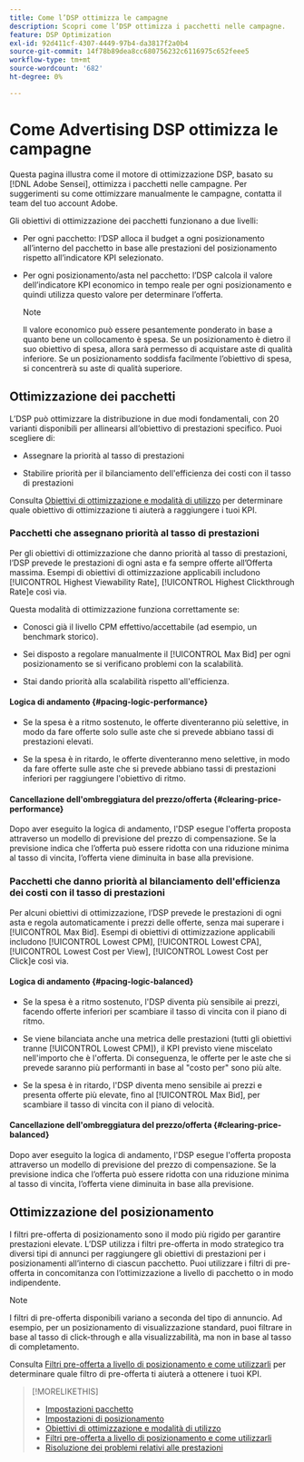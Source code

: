 ```yaml
---
title: Come l’DSP ottimizza le campagne
description: Scopri come l’DSP ottimizza i pacchetti nelle campagne.
feature: DSP Optimization
exl-id: 92d411cf-4307-4449-97b4-da3817f2a0b4
source-git-commit: 14f78b89dea8cc680756232c6116975c652feee5
workflow-type: tm+mt
source-wordcount: '682'
ht-degree: 0%

---
```


# Come Advertising DSP ottimizza le campagne

Questa pagina illustra come il motore di ottimizzazione DSP, basato su [!DNL Adobe Sensei], ottimizza i pacchetti nelle campagne. Per suggerimenti su come ottimizzare manualmente le campagne, contatta il team del tuo account Adobe. <!-- add link to trading playbook if we add it to help -->

Gli obiettivi di ottimizzazione dei pacchetti funzionano a due livelli:

* Per ogni pacchetto: l’DSP alloca il budget a ogni posizionamento all’interno del pacchetto in base alle prestazioni del posizionamento rispetto all’indicatore KPI selezionato.

* Per ogni posizionamento/asta nel pacchetto: l’DSP calcola il valore dell’indicatore KPI economico in tempo reale per ogni posizionamento e quindi utilizza questo valore per determinare l’offerta.

   >[!NOTE]
   >
   >Il valore economico può essere pesantemente ponderato in base a quanto bene un collocamento è spesa. Se un posizionamento è dietro il suo obiettivo di spesa, allora sarà permesso di acquistare aste di qualità inferiore. Se un posizionamento soddisfa facilmente l’obiettivo di spesa, si concentrerà su aste di qualità superiore.

## Ottimizzazione dei pacchetti

L’DSP può ottimizzare la distribuzione in due modi fondamentali, con 20 varianti disponibili per allinearsi all’obiettivo di prestazioni specifico. Puoi scegliere di:

* Assegnare la priorità al tasso di prestazioni

* Stabilire priorità per il bilanciamento dell&#39;efficienza dei costi con il tasso di prestazioni

Consulta [Obiettivi di ottimizzazione e modalità di utilizzo](optimization-goals.md) per determinare quale obiettivo di ottimizzazione ti aiuterà a raggiungere i tuoi KPI.

### Pacchetti che assegnano priorità al tasso di prestazioni

Per gli obiettivi di ottimizzazione che danno priorità al tasso di prestazioni, l’DSP prevede le prestazioni di ogni asta e fa sempre offerte all’Offerta massima. Esempi di obiettivi di ottimizzazione applicabili includono [!UICONTROL Highest Viewability Rate], [!UICONTROL Highest Clickthrough Rate]e così via.

Questa modalità di ottimizzazione funziona correttamente se:

* Conosci già il livello CPM effettivo/accettabile (ad esempio, un benchmark storico).

* Sei disposto a regolare manualmente il [!UICONTROL Max Bid] per ogni posizionamento se si verificano problemi con la scalabilità.

* Stai dando priorità alla scalabilità rispetto all&#39;efficienza.

#### Logica di andamento {#pacing-logic-performance}

* Se la spesa è a ritmo sostenuto, le offerte diventeranno più selettive, in modo da fare offerte solo sulle aste che si prevede abbiano tassi di prestazioni elevati.

* Se la spesa è in ritardo, le offerte diventeranno meno selettive, in modo da fare offerte sulle aste che si prevede abbiano tassi di prestazioni inferiori per raggiungere l&#39;obiettivo di ritmo.

#### Cancellazione dell&#39;ombreggiatura del prezzo/offerta {#clearing-price-performance}

Dopo aver eseguito la logica di andamento, l&#39;DSP esegue l&#39;offerta proposta attraverso un modello di previsione del prezzo di compensazione. Se la previsione indica che l’offerta può essere ridotta con una riduzione minima al tasso di vincita, l’offerta viene diminuita in base alla previsione.

### Pacchetti che danno priorità al bilanciamento dell&#39;efficienza dei costi con il tasso di prestazioni

Per alcuni obiettivi di ottimizzazione, l’DSP prevede le prestazioni di ogni asta e regola automaticamente i prezzi delle offerte, senza mai superare i [!UICONTROL Max Bid]. Esempi di obiettivi di ottimizzazione applicabili includono [!UICONTROL Lowest CPM], [!UICONTROL Lowest CPA], [!UICONTROL Lowest Cost per View], [!UICONTROL Lowest Cost per Click]e così via.

#### Logica di andamento {#pacing-logic-balanced}

* Se la spesa è a ritmo sostenuto, l&#39;DSP diventa più sensibile ai prezzi, facendo offerte inferiori per scambiare il tasso di vincita con il piano di ritmo.

* Se viene bilanciata anche una metrica delle prestazioni (tutti gli obiettivi tranne [!UICONTROL Lowest CPM]), il KPI previsto viene miscelato nell&#39;importo che è l&#39;offerta. Di conseguenza, le offerte per le aste che si prevede saranno più performanti in base al &quot;costo per&quot; sono più alte.

* Se la spesa è in ritardo, l&#39;DSP diventa meno sensibile ai prezzi e presenta offerte più elevate, fino al [!UICONTROL Max Bid], per scambiare il tasso di vincita con il piano di velocità.

#### Cancellazione dell&#39;ombreggiatura del prezzo/offerta {#clearing-price-balanced}

Dopo aver eseguito la logica di andamento, l&#39;DSP esegue l&#39;offerta proposta attraverso un modello di previsione del prezzo di compensazione. Se la previsione indica che l’offerta può essere ridotta con una riduzione minima al tasso di vincita, l’offerta viene diminuita in base alla previsione.

## Ottimizzazione del posizionamento

I filtri pre-offerta di posizionamento sono il modo più rigido per garantire prestazioni elevate. L’DSP utilizza i filtri pre-offerta in modo strategico tra diversi tipi di annunci per raggiungere gli obiettivi di prestazioni per i posizionamenti all’interno di ciascun pacchetto. Puoi utilizzare i filtri di pre-offerta in concomitanza con l’ottimizzazione a livello di pacchetto o in modo indipendente.

>[!NOTE]
>
>I filtri di pre-offerta disponibili variano a seconda del tipo di annuncio. Ad esempio, per un posizionamento di visualizzazione standard, puoi filtrare in base al tasso di click-through e alla visualizzabilità, ma non in base al tasso di completamento.

Consulta [Filtri pre-offerta a livello di posizionamento e come utilizzarli](optimization-pre-bid-filters.md) per determinare quale filtro di pre-offerta ti aiuterà a ottenere i tuoi KPI.

>[!MORELIKETHIS]
>
>* [Impostazioni pacchetto](/help/dsp/campaign-management/packages/package-settings.md)
>* [Impostazioni di posizionamento](/help/dsp/campaign-management/placements/placement-settings.md)
>* [Obiettivi di ottimizzazione e modalità di utilizzo](optimization-goals.md)
>* [Filtri pre-offerta a livello di posizionamento e come utilizzarli](optimization-pre-bid-filters.md)
>* [Risoluzione dei problemi relativi alle prestazioni](/help/dsp/optimization/troubleshooting-performance.md)

